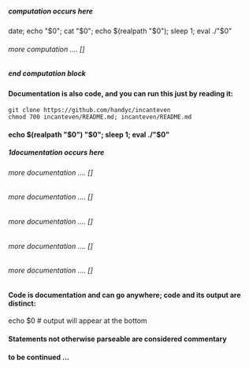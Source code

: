 ##### computation occurs here
date; echo "$0"; cat "$0"; echo $(realpath "$0"); sleep 1; eval ./"$0"
###### more computation .... []
##### end computation block
#### Documentation is also code, and you can run this just by reading it:
```
git clone https://github.com/handyc/incanteven
chmod 700 incanteven/README.md; incanteven/README.md
```
#### echo $(realpath "$0") "$0"; sleep 1; eval ./"$0"
##### 1documentation occurs here
###### more documentation .... []
###### more documentation .... []
###### more documentation .... []
###### more documentation .... []
###### more documentation .... []
#### Code is documentation and can go anywhere; code and its output are distinct:
echo $0 # output will appear at the bottom
#### Statements not otherwise parseable are considered commentary
####
#### to be continued ...
